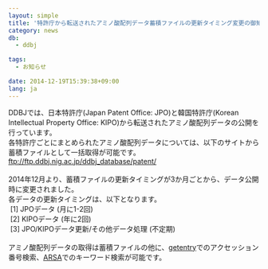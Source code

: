 ```yaml
---
layout: simple
title: '特許庁から転送されたアミノ酸配列データ蓄積ファイルの更新タイミング変更の御知らせ'
category: news
db:
  - ddbj

tags:
  - お知らせ

date: 2014-12-19T15:39:38+09:00
lang: ja
---
```


DDBJでは、日本特許庁(Japan Patent Office: JPO)と韓国特許庁(Korean Intellectual Property Office: KIPO)から転送されたアミノ酸配列データの公開を行っています。<br>各特許庁ごとにまとめられたアミノ酸配列データについては、以下のサイトから蓄積ファイルとして一括取得が可能です。<br><a href="https://ddbj.nig.ac.jp/public/ddbj_database/patent/">ftp://ftp.ddbj.nig.ac.jp/ddbj_database/patent/</a><br><br>2014年12月より、蓄積ファイルの更新タイミングが3か月ごとから、データ公開時に変更されました。<br>各データの更新タイミングは、以下となります。<br> [1] JPOデータ (月に1-2回)<br> [2] KIPOデータ (年に2回)<br> [3] JPO/KIPOデータ更新/その他データ処理 (不定期)<br><br>アミノ酸配列データの取得は蓄積ファイルの他に、<a href="http://getentry.ddbj.nig.ac.jp/top-j.html" target="_blank">getentry</a>でのアクセッション番号検索、<a href="http://ddbj.nig.ac.jp/arsa?lang=ja" target="_blank">ARSA</a>でのキーワード検索が可能です。<br>
